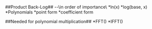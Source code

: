 ##Product Back-Log##
--\\in order of importance\\
*ln(x)
    *log(base, x)
*Polynomials
    *point form
    *coefficient form

##Needed for polynomial multiplication##
*FFT()
*IFFT()
